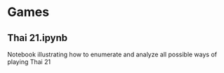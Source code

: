 # Games

## Thai 21.ipynb

Notebook illustrating how to enumerate and analyze all possible ways of playing Thai 21